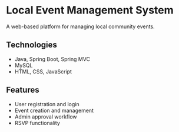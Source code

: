# Local Event Management System

A web-based platform for managing local community events.

## Technologies
- Java, Spring Boot, Spring MVC
- MySQL
- HTML, CSS, JavaScript

## Features
- User registration and login
- Event creation and management
- Admin approval workflow
- RSVP functionality

